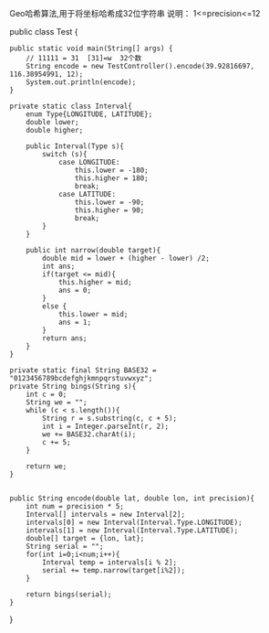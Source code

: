 Geo哈希算法,用于将坐标哈希成32位字符串
说明：
1<=precision<=12



public class Test {

    public static void main(String[] args) {
        // 11111 = 31  [31]=w  32个数
        String encode = new TestController().encode(39.92816697, 116.38954991, 12);
        System.out.println(encode);
    }

    private static class Interval{
        enum Type{LONGITUDE, LATITUDE};
        double lower;
        double higher;

        public Interval(Type s){
            switch (s){
                case LONGITUDE:
                    this.lower = -180;
                    this.higher = 180;
                    break;
                case LATITUDE:
                    this.lower = -90;
                    this.higher = 90;
                    break;
            }
        }

        public int narrow(double target){
            double mid = lower + (higher - lower) /2;
            int ans;
            if(target <= mid){
                this.higher = mid;
                ans = 0;
            }
            else {
                this.lower = mid;
                ans = 1;
            }
            return ans;
        }
    }

    private static final String BASE32 = "0123456789bcdefghjkmnpqrstuvwxyz";
    private String bings(String s){
        int c = 0;
        String we = "";
        while (c < s.length()){
            String r = s.substring(c, c + 5);
            int i = Integer.parseInt(r, 2);
            we += BASE32.charAt(i);
            c += 5;
        }

        return we;
    }


    public String encode(double lat, double lon, int precision){
        int num = precision * 5;
        Interval[] intervals = new Interval[2];
        intervals[0] = new Interval(Interval.Type.LONGITUDE);
        intervals[1] = new Interval(Interval.Type.LATITUDE);
        double[] target = {lon, lat};
        String serial = "";
        for(int i=0;i<num;i++){
            Interval temp = intervals[i % 2];
            serial += temp.narrow(target[i%2]);
        }

        return bings(serial);
    }
}
